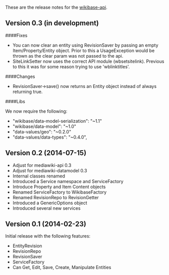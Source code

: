 These are the release notes for the [wikibase-api](README.md).

## Version 0.3 (in development)

####Fixes

* You can now clear an entity using RevisionSaver by passing an empty Item/Property/Entity object.
  Prior to this a UsageException would be thrown as the clear param was not passed to the api.
* SiteLinkSetter now uses the correct API module (wbsetsitelink).
  Previous to this it was for some reason trying to use 'wblinktitles'.

####Changes

* RevisionSaver->save() now returns an Entity object instead of always returning true.

####Libs

We now require the following:
* "wikibase/data-model-serialization": "~1.1"
* "wikibase/data-model": "~1.0"
* "data-values/geo": "~0.2.0"
* "data-values/data-types": "~0.4.0",


## Version 0.2 (2014-07-15)

* Adjust for mediawiki-api 0.3
* Adjust for mediawiki-datamodel 0.3
* Internal classes renamed
* Introduced a Service namespace and ServiceFactory
* Introduce Property and Item Content objects
* Renamed ServiceFactory to WikibaseFactory
* Renamed RevisionRepo to RevisionGetter
* Introduced a GenericOptions object
* Introduced several new services

## Version 0.1 (2014-02-23)

Initial release with the following features:

* EntityRevision
* RevisionRepo
* RevisionSaver
* ServiceFactory
* Can Get, Edit, Save, Create, Manipulate Entities
